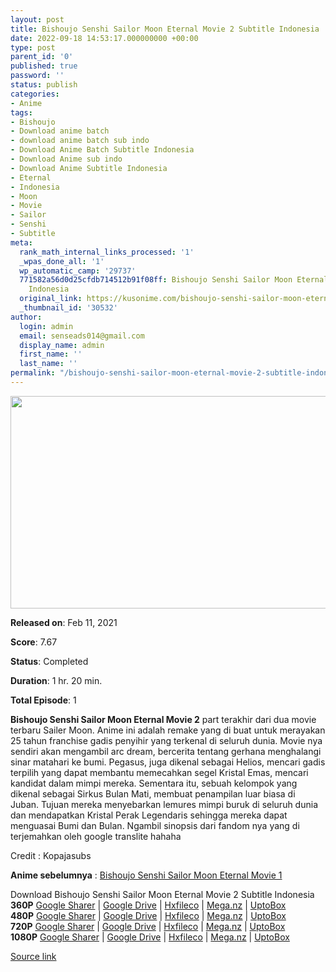 ```yaml
---
layout: post
title: Bishoujo Senshi Sailor Moon Eternal Movie 2 Subtitle Indonesia
date: 2022-09-18 14:53:17.000000000 +00:00
type: post
parent_id: '0'
published: true
password: ''
status: publish
categories:
- Anime
tags:
- Bishoujo
- Download anime batch
- download anime batch sub indo
- Download Anime Batch Subtitle Indonesia
- Download Anime sub indo
- Download Anime Subtitle Indonesia
- Eternal
- Indonesia
- Moon
- Movie
- Sailor
- Senshi
- Subtitle
meta:
  rank_math_internal_links_processed: '1'
  _wpas_done_all: '1'
  wp_automatic_camp: '29737'
  771582a56d0d25cfdb714512b91f08ff: Bishoujo Senshi Sailor Moon Eternal Movie 2 Subtitle
    Indonesia
  original_link: https://kusonime.com/bishoujo-senshi-sailor-moon-eternal-2-subtitle-indonesia-3/
  _thumbnail_id: '30532'
author:
  login: admin
  email: senseads014@gmail.com
  display_name: admin
  first_name: ''
  last_name: ''
permalink: "/bishoujo-senshi-sailor-moon-eternal-movie-2-subtitle-indonesia/"
---
```

<p><img width="555" height="340" src="{{ site.baseurl }}/assets/2022/09/Bishoujo-Senshi-Sailor-Moon-Eternal-Movie-2-555x340.jpg" class="attachment-thumb-large size-thumb-large wp-post-image" alt="" loading="lazy" title="Bishoujo Senshi Sailor Moon Eternal Movie 2 Subtitle Indonesia" srcset="https://kusonime.com/wp-content/uploads/2021/06/Bishoujo-Senshi-Sailor-Moon-Eternal-Movie-2-555x340.jpg 555w, https://kusonime.com/wp-content/uploads/2021/06/Bishoujo-Senshi-Sailor-Moon-Eternal-Movie-2-300x184.jpg 300w, https://kusonime.com/wp-content/uploads/2021/06/Bishoujo-Senshi-Sailor-Moon-Eternal-Movie-2-768x471.jpg 768w, https://kusonime.com/wp-content/uploads/2021/06/Bishoujo-Senshi-Sailor-Moon-Eternal-Movie-2-520x319.jpg 520w, https://kusonime.com/wp-content/uploads/2021/06/Bishoujo-Senshi-Sailor-Moon-Eternal-Movie-2.jpg 1000w" sizes="(max-width: 555px) 100vw, 555px" />
<p><b>Released on</b>: Feb 11, 2021</p>
<p>
<p><b>Score</b>: 7.67</p>
<p>
<p><b>Status</b>: Completed</p>
<p>
<p><b>Duration</b>: 1 hr. 20 min.</p>
<p>
<p><b>Total Episode</b>: 1</p>
<p>
<p><strong>Bishoujo Senshi Sailor Moon Eternal Movie 2</strong> part terakhir dari dua movie terbaru Sailer Moon. Anime ini adalah remake yang di buat untuk merayakan 25 tahun franchise gadis penyihir yang terkenal di seluruh dunia. Movie nya sendiri akan mengambil arc dream, bercerita tentang gerhana menghalangi sinar matahari ke bumi. Pegasus, juga dikenal sebagai Helios, mencari gadis terpilih yang dapat membantu memecahkan segel Kristal Emas, mencari kandidat dalam mimpi mereka. Sementara itu, sebuah kelompok yang dikenal sebagai Sirkus Bulan Mati, membuat penampilan luar biasa di Juban. Tujuan mereka menyebarkan lemures mimpi buruk di seluruh dunia dan mendapatkan Kristal Perak Legendaris sehingga mereka dapat menguasai Bumi dan Bulan. Ngambil sinopsis dari fandom nya yang di terjemahkan oleh google translite hahaha</p>
<p>
<p>Credit : Kopajasubs</p>
<p>
<p><strong>Anime sebelumnya</strong> : <a href="https://kusonime.com/bishoujo-senshi-sailor-moon-eternal-1-subtitle-indonesia-3/" target="_blank" rel="noopener">Bishoujo Senshi Sailor Moon Eternal Movie 1</a></p>
<p>
<div class="smokeddl">
<div class="smokettl">Download Bishoujo Senshi Sailor Moon Eternal Movie 2 Subtitle Indonesia</div>
<div class="smokeurl"><strong>360P</strong> <a href="https://acefile.co/f/50574641/kusonime-sailor-moon-eternal-02-web360p-rar" target="_blank" rel="noopener noreferrer">Google Sharer</a> | <a href="https://drive.google.com/uc?export=download&amp;id=1Mz8T1zw6GI7Av8Jr8yQB0E4VYTX3no4_" target="_blank" rel="noopener">Google Drive</a> | <a href="https://hxfile.co/74ju8rx6ltf6" target="_blank" rel="noopener">Hxfileco</a> | <a href="https://mega.nz/file/jdxiRS4A#FT2--fbfBw2m7sDOU5J6Hko8uPMH1L4uEaDl4A95jK8" target="_blank" rel="noopener noreferrer">Mega.nz</a> | <a href="https://uptobox.com/uci2q3n0d5nk" target="_blank" rel="noopener">UptoBox</a></div>
<div class="smokeurl"><strong>480P</strong> <a href="https://acefile.co/f/50574643/kusonime-sailor-moon-eternal-02-web480p-rar" target="_blank" rel="noopener noreferrer">Google Sharer</a> | <a href="https://drive.google.com/uc?export=download&amp;id=1oVRdUjW89ol_C9E3bQLD0M6jSAJuA6HU" target="_blank" rel="noopener">Google Drive</a> | <a href="https://hxfile.co/toysjdb2noo0" target="_blank" rel="noopener">Hxfileco</a> | <a href="https://mega.nz/file/2VoUFCyJ#WzmOkCZYfS_JS5JmFKSypmy2xSAXDqGZsVlyb-SoeT4" target="_blank" rel="noopener noreferrer">Mega.nz</a> | <a href="https://uptobox.com/hsuxlpk6lro4" target="_blank" rel="noopener">UptoBox</a></div>
<div class="smokeurl"><strong>720P</strong> <a href="https://acefile.co/f/50574644/kusonime-sailor-moon-eternal-02-web720p-rar" target="_blank" rel="noopener noreferrer">Google Sharer</a> | <a href="https://drive.google.com/uc?export=download&amp;id=1mF-wH391BwxeNNM2uwrptj2fvohGGM8p" target="_blank" rel="noopener">Google Drive</a> | <a href="https://hxfile.co/mslqqy79vsm9" target="_blank" rel="noopener">Hxfileco</a> | <a href="https://mega.nz/file/jU4SkSiK#2sWZaKhkMH3fqVQ1KVCDdbhe43ZnAhTiArhDlr9gaKw" target="_blank" rel="noopener noreferrer">Mega.nz</a> | <a href="https://uptobox.com/i6cyk8t2v1f2" target="_blank" rel="noopener">UptoBox</a></div>
<div class="smokeurl"><strong>1080P</strong> <a href="https://acefile.co/f/50574645/kusonime-sailor-moon-eternal-02-web1080p-rar" target="_blank" rel="noopener noreferrer">Google Sharer</a> | <a href="https://drive.google.com/uc?export=download&amp;id=1iTw4uOualmh5VGgfkihHv7AuFiwAYrqC" target="_blank" rel="noopener">Google Drive</a> | <a href="https://hxfile.co/y3a36b54ne8n" target="_blank" rel="noopener">Hxfileco</a> | <a href="https://mega.nz/file/TMgyAaLQ#zSjLOwqGvcEd-Y5tjPM51-4_hNAP0pEOxb2jNmsagsY" target="_blank" rel="noopener noreferrer">Mega.nz</a> | <a href="https://uptobox.com/hi1uv7uwha63" target="_blank" rel="noopener">UptoBox</a></div>
</div>
<p><a href="https://kusonime.com/bishoujo-senshi-sailor-moon-eternal-2-subtitle-indonesia-3/">Source link </a></p>
